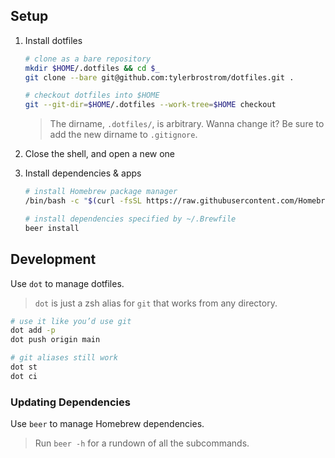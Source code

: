 ## Setup

1. Install dotfiles

    ```sh
    # clone as a bare repository
    mkdir $HOME/.dotfiles && cd $_
    git clone --bare git@github.com:tylerbrostrom/dotfiles.git .
    ```

    ```sh
    # checkout dotfiles into $HOME
    git --git-dir=$HOME/.dotfiles --work-tree=$HOME checkout
    ```

    >The dirname, `.dotfiles/`, is arbitrary. Wanna change it? Be sure to add the new dirname to `.gitignore`.

2. Close the shell, and open a new one

3. Install dependencies & apps

    ```sh
    # install Homebrew package manager
    /bin/bash -c "$(curl -fsSL https://raw.githubusercontent.com/Homebrew/install/HEAD/install.sh)"
    ```

    ```sh
    # install dependencies specified by ~/.Brewfile
    beer install
    ```

## Development

Use `dot` to manage dotfiles.

>`dot` is just a zsh alias for `git` that works from any directory.

```sh
# use it like you’d use git
dot add -p
dot push origin main

# git aliases still work
dot st
dot ci
```

### Updating Dependencies

Use `beer` to manage Homebrew dependencies.

>Run `beer -h` for a rundown of all the subcommands.
